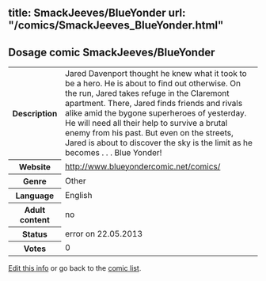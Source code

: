 title: SmackJeeves/BlueYonder
url: "/comics/SmackJeeves_BlueYonder.html"
---
Dosage comic SmackJeeves/BlueYonder
-----------------------------------------

<p id="msg"></p>
<script type="text/javascript">
if (window.location.search === '?edit_info_mail=sent_ok') {
  var elem = document.getElementById("msg");
  elem.innerHTML = 'Edited information sucessfully sent for review, which is usually done daily. Thanks!';
  elem.className = 'ok';
}
</script>
<table class="comicinfo">
<tr>
<th>Description</th><td>Jared Davenport thought he knew what it took to be a hero. He is about to find out otherwise. On the run, Jared takes refuge in the Claremont apartment. There, Jared finds friends and rivals alike amid the bygone superheroes of yesterday. He will need all their help to survive a brutal enemy from his past. But even on the streets, Jared is about to discover the sky is the limit as he becomes . . . Blue Yonder!</td>
</tr>
<tr>
<th>Website</th><td><a href="http://www.blueyondercomic.net/comics/">http://www.blueyondercomic.net/comics/</a></td>
</tr>
<tr>
<th>Genre</th><td>Other</td>
</tr>
<tr>
<th>Language</th><td>English</td>
</tr>
<tr>
<th>Adult content</th><td>no</td>
</tr>
<tr>
<th>Status</th><td>error on 22.05.2013</td>
</tr>
<tr>
<th>Votes</th><td>0</td>
</tr>
</table>

[Edit this info](SmackJeeves_BlueYonder_edit.html) or go back to the [comic list](../comic-index.html).

